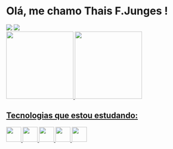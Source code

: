 # Olá, me chamo Thais F.Junges !

<div>
<a href="https://instagram.com/seu-usuário-instagram-aqui" target="_blank"><img src="https://img.shields.io/badge/-Instagram-%23E4405F?style=for-the-badge&logo=instagram&logoColor=white" target="_blank"></a>
<a href="https://www.linkedin.com/in/thais-ferreira-junges-78b74b50-linkedln-aqui" target="_blank"><img src="https://img.shields.io/badge/-LinkedIn-%230077B5?style=for-the-badge&logo=linkedin&logoColor=white" target="_blank"></a>   
</div>

<div>
<a href="https://github.com/thaisjunges">
<img height="180em" src="https://github-readme-stats.vercel.app/api/top-langs/?username=thaisjunges&layout=compact&langs_count=7&theme=dracula"/>
<img height="180em" src="https://github-readme-stats.vercel.app/api?username=thaisjunges&show_icons=true&theme=dracula&include_all_commits=true&count_private=true"/>
</div>

## Tecnologias que estou estudando:
  <div>
  <img src="https://cdn.jsdelivr.net/gh/devicons/devicon/icons/html5/html5-original-wordmark.svg" width="40" height="40"/>
<img src="https://cdn.jsdelivr.net/gh/devicons/devicon/icons/css3/css3-original-wordmark.svg" width="40" height="40"/>
<img src="https://cdn.jsdelivr.net/gh/devicons/devicon/icons/javascript/javascript-original.svg" width="40" height="40"/>
<img src="https://cdn.jsdelivr.net/gh/devicons/devicon/icons/php/php-original.svg" width="40" height="40"/>
<img src="https://cdn.jsdelivr.net/gh/devicons/devicon/icons/python/python-original.svg" width="40" height="40"/>
  </div>

<link rel="stylesheet" href="https://cdn.jsdelivr.net/gh/devicons/devicon@v2.15.1/devicon.min.css">
